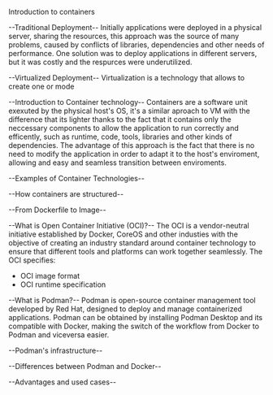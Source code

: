 Introduction to containers

--Traditional Deployment--
Initially applications were deployed in a physical server, sharing the resources, this approach was the 
source of many problems, caused by conflicts of libraries, dependencies and other needs of performance.
One solution was to deploy applications in different servers, but it was costly and the respurces were 
underutilized.

--Virtualized Deployment--
Virtualization is a technology that allows to create one or mode 

--Introduction to Container technology--
Containers are a software unit exexuted by the physical host's OS, it's a similar aproach to VM with the
difference that its lighter thanks to the fact that it contains only the neccessary components to allow
the application to run correctly and efficently, such as runtime, code, tools, libraries and other
kinds of dependencies. The advantage of this approach is the fact that there is no need to modify the 
application in order to adapt it to the host's enviroment, allowing and easy and seamless transition between
enviroments.

--Examples of Container Technologies--

--How containers are structured--

--From Dockerfile to Image--


--What is Open Container Initiative (OCI)?--
The OCI is a vendor-neutral initiative established by Docker, CoreOS and other industies with the objective of creating an industry standard around container technology to ensure that different tools and platforms can work together seamlessly.
The OCI specifies:
- OCI image format
- OCI runtime specification


--What is Podman?--
Podman is open-source container management tool developed by Red Hat, designed to deploy and manage 
containerized applications. Podman can be obtained by installing Podman Desktop and its compatible with
Docker, making the switch of the workflow from Docker to Podman and viceversa easier.



--Podman's infrastructure--



--Differences between Podman and Docker--


--Advantages and used cases--







